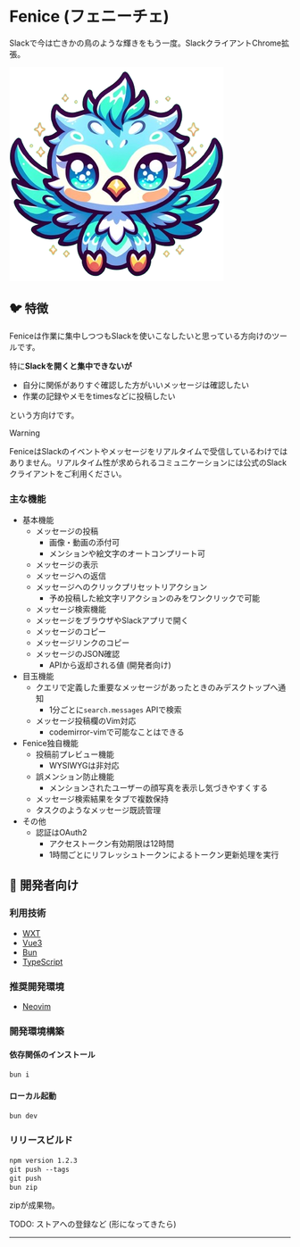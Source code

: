 # Fenice (フェニーチェ)

Slackで今は亡きかの鳥のような輝きをもう一度。SlackクライアントChrome拡張。

![](./public/icon/384.png)

## 🐦 特徴

Feniceは作業に集中しつつもSlackを使いこなしたいと思っている方向けのツールです。

特に**Slackを開くと集中できないが**

- 自分に関係がありすぐ確認した方がいいメッセージは確認したい
- 作業の記録やメモをtimesなどに投稿したい

という方向けです。

> [!Warning]
> FeniceはSlackのイベントやメッセージをリアルタイムで受信しているわけではありません。リアルタイム性が求められるコミュニケーションには公式のSlackクライアントをご利用ください。

### 主な機能

- 基本機能
    - メッセージの投稿
        - 画像・動画の添付可
        - メンションや絵文字のオートコンプリート可
    - メッセージの表示
    - メッセージへの返信
    - メッセージへのクリックプリセットリアクション
        - 予め投稿した絵文字リアクションのみをワンクリックで可能
    - メッセージ検索機能
    - メッセージをブラウザやSlackアプリで開く
    - メッセージのコピー
    - メッセージリンクのコピー
    - メッセージのJSON確認
        - APIから返却される値 (開発者向け)
- 目玉機能
    - クエリで定義した重要なメッセージがあったときのみデスクトップへ通知
        - 1分ごとに`search.messages` APIで検索
    - メッセージ投稿欄のVim対応
        - codemirror-vimで可能なことはできる
- Fenice独自機能
    - 投稿前プレビュー機能
        - WYSIWYGは非対応
    - 誤メンション防止機能
        - メンションされたユーザーの顔写真を表示し気づきやすくする
    - メッセージ検索結果をタブで複数保持
    - タスクのようなメッセージ既読管理
- その他
    - 認証はOAuth2
        - アクセストークン有効期限は12時間
        - 1時間ごとにリフレッシュトークンによるトークン更新処理を実行

## 🤖 開発者向け

### 利用技術

- [WXT]
- [Vue3]
- [Bun]
- [TypeScript]

### 推奨開発環境

- [Neovim]

### 開発環境構築

#### 依存関係のインストール

```console
bun i
```

#### ローカル起動

```console
bun dev
```

### リリースビルド

```console
npm version 1.2.3
git push --tags
git push
bun zip
```

zipが成果物。

TODO: ストアへの登録など (形になってきたら)

---

[WXT]: https://github.com/wxt-dev/wxt
[Vue3]: https://v3.vuejs.org/
[Bun]: https://bun.sh/
[TypeScript]: https://www.typescriptlang.org/
[Neovim]: https://neovim.io/

